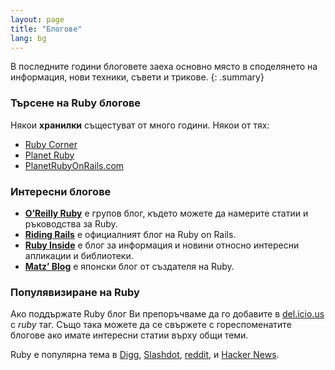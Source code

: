 ```yaml
---
layout: page
title: "Блогове"
lang: bg
---
```


В последните години блоговете заеха основно място в споделянето на информация, нови техники, съвети и трикове.
{: .summary}

### Търсене на Ruby блогове

Някои **хранилки** същестуват от много години. Някои от тях:

* [Ruby Corner][4]
* [Planet Ruby][5]
* [PlanetRubyOnRails.com][7]

### Интересни блогове

* [**O’Reilly Ruby**][8] е групов блог, където можете да намерите
  статии и ръководства за Ruby.
* [**Riding Rails**][9] е официалният блог на Ruby on Rails.
* [**Ruby Inside**][10] е блог за информация и новини относно интересни
  апликации и библиотеки.
* [**Matz’ Blog**][11] е японски блог от създателя на Ruby.

### Популявизиране на Ruby

Ако поддържате Ruby блог Ви препоръчваме да го добавите в
[del.icio.us][12] с *ruby* таг. Също така можете да се свържете с
гореспоменатите блогове ако имате интересни статии върху общи теми.

Ruby е популярна тема в [Digg][13], [Slashdot][14], [reddit][15],
и [Hacker News][16].



[4]: http://rubycorner.com
[5]: http://planetruby.0x42.net/
[7]: http://www.planetrubyonrails.com/
[8]: http://oreillynet.com/ruby/
[9]: http://weblog.rubyonrails.org/
[10]: http://www.rubyinside.com/
[11]: http://www.rubyist.net/~matz/
[12]: http://del.icio.us
[13]: http://digg.com/programming
[14]: http://developers.slashdot.org/
[15]: http://www.reddit.com/r/ruby
[16]: http://news.ycombinator.com/
